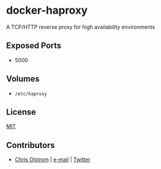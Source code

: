 docker-haproxy
==============

A TCP/HTTP reverse proxy for high availability environments

Exposed Ports
-------------
  * 5000

Volumes
-------
  * `/etc/haproxy`

License
-------
[MIT](https://tldrlegal.com/license/mit-license)

Contributors
------------
* [Chris Olstrom](https://colstrom.github.io/) | [e-mail](mailto:chris@olstrom.com) | [Twitter](https://twitter.com/ChrisOlstrom)

